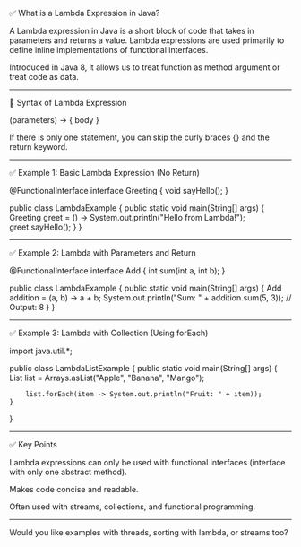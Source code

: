 ✅ What is a Lambda Expression in Java?

A Lambda expression in Java is a short block of code that takes in parameters and returns a value. Lambda expressions are used primarily to define inline implementations of functional interfaces.

Introduced in Java 8, it allows us to treat function as method argument or treat code as data.


---

📌 Syntax of Lambda Expression

(parameters) -> { body }

If there is only one statement, you can skip the curly braces {} and the return keyword.


---

✅ Example 1: Basic Lambda Expression (No Return)

@FunctionalInterface
interface Greeting {
    void sayHello();
}

public class LambdaExample {
    public static void main(String[] args) {
        Greeting greet = () -> System.out.println("Hello from Lambda!");
        greet.sayHello();
    }
}


---

✅ Example 2: Lambda with Parameters and Return

@FunctionalInterface
interface Add {
    int sum(int a, int b);
}

public class LambdaExample {
    public static void main(String[] args) {
        Add addition = (a, b) -> a + b;
        System.out.println("Sum: " + addition.sum(5, 3));  // Output: 8
    }
}


---

✅ Example 3: Lambda with Collection (Using forEach)

import java.util.*;

public class LambdaListExample {
    public static void main(String[] args) {
        List<String> list = Arrays.asList("Apple", "Banana", "Mango");

        list.forEach(item -> System.out.println("Fruit: " + item));
    }
}


---

✅ Key Points

Lambda expressions can only be used with functional interfaces (interface with only one abstract method).

Makes code concise and readable.

Often used with streams, collections, and functional programming.



---

Would you like examples with threads, sorting with lambda, or streams too?

